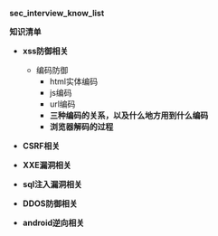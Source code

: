 **sec_interview_know_list**

**知识清单**
- **xss防御相关**
    - 编码防御
        - html实体编码
        - js编码
        - url编码
        - **三种编码的关系，以及什么地方用到什么编码**
        - **浏览器解码的过程**

- **CSRF相关**
- **XXE漏洞相关**
- **sql注入漏洞相关**
- **DDOS防御相关**
- **android逆向相关**


